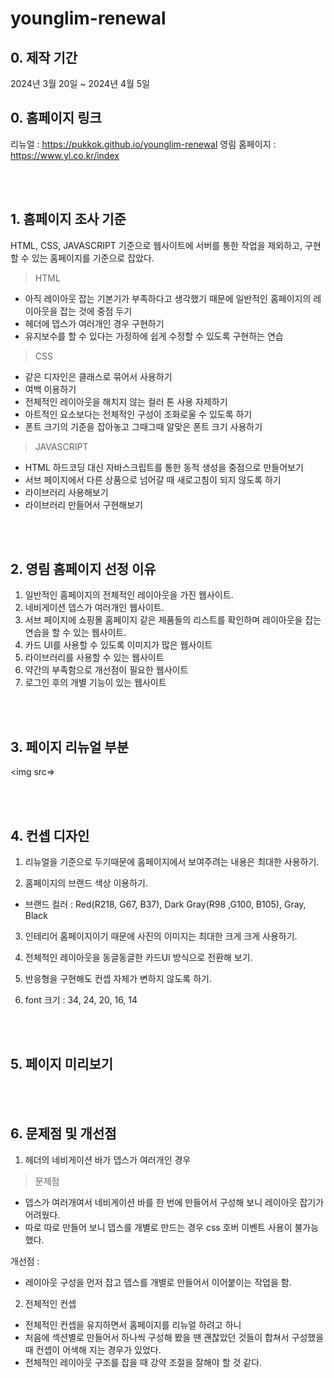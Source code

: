 # younglim-renewal

## 0. 제작 기간
2024년 3월 20일 ~ 2024년 4월 5일

## 0. 홈페이지 링크
리뉴얼 : https://pukkok.github.io/younglim-renewal
영림 홈페이지 : https://www.yl.co.kr/index

<br><br>
## 1. 홈페이지 조사 기준

HTML, CSS, JAVASCRIPT 기준으로 웹사이트에
서버를 통한 작업을 제외하고, 구현할 수 있는 홈페이지를 기준으로 잡았다.

<BlockQuote>HTML</BlockQuote>

 - 아직 레이아웃 잡는 기본기가 부족하다고 생각했기 때문에
   일반적인 홈페이지의 레이아웃을 잡는 것에 중점 두기
 - 헤더에 뎁스가 여러개인 경우 구현하기
 - 유지보수를 할 수 있다는 가정하에 쉽게 수정할 수 있도록 구현하는 연습

<BlockQuote>CSS</BlockQuote>

 - 같은 디자인은 클래스로 묶어서 사용하기
 - 여백 이용하기
 - 전체적인 레이아웃을 해치지 않는 컬러 톤 사용 자제하기
 - 아트적인 요소보다는 전체적인 구성이 조화로울 수 있도록 하기
 - 폰트 크기의 기준을 잡아놓고 그때그때 알맞은 폰트 크기 사용하기

<BlockQuote>JAVASCRIPT</BlockQuote>

 - HTML 하드코딩 대신 자바스크립트를 통한 동적 생성을 중점으로 만들어보기
 - 서브 페이지에서 다른 상품으로 넘어갈 때 새로고침이 되지 않도록 하기
 - 라이브러리 사용해보기
 - 라이브러리 만들어서 구현해보기

<br><br>
## 2. 영림 홈페이지 선정 이유

1. 일반적인 홈페이지의 전체적인 레이아웃을 가진 웹사이트.
2. 네비게이션 뎁스가 여러개인 웹사이트.
3. 서브 페이지에 쇼핑몰 홈페이지 같은 제품들의 리스트를 확인하며 레이아웃을 잡는 
   연습을 할 수 있는 웹사이트.
4. 카드 UI를 사용할 수 있도록 이미지가 많은 웹사이트
5. 라이브러리를 사용할 수 있는 웹사이트
6. 약간의 부족함으로 개선점이 필요한 웹사이트
7. 로그인 후의 개별 기능이 있는 웹사이트

<br><br>
## 3. 페이지 리뉴얼 부분
<img src=>


<br><br>
## 4. 컨셉 디자인

1. 리뉴얼을 기준으로 두기때문에 홈페이지에서 보여주려는 내용은 최대한 사용하기.

2. 홈페이지의 브랜드 색상 이용하기.
 - 브랜드 컬러 :
   Red(R218, G67, B37), Dark Gray(R98 ,G100, B105), Gray, Black

3. 인테리어 홈페이지이기 때문에 사진의 이미지는 최대한 크게 크게 사용하기.

4. 전체적인 레이아웃을 동글동글한 카드UI 방식으로 전환해 보기.

5. 반응형을 구현해도 컨셉 자체가 변하지 않도록 하기.

6. font 크기 : 34, 24, 20, 16, 14

<br><br>
## 5. 페이지 미리보기

<br><br>
## 6. 문제점 및 개선점

1. 헤더의 네비게이션 바가 뎁스가 여러개인 경우
<BlockQuote>문제점</BlockQuote>

- 뎁스가 여러개여서 네비게이션 바를 한 번에 만들어서 구성해 보니 레이아웃 잡기가 어려웠다.
- 따로 따로 만들어 보니 뎁스를 개별로 만드는 경우 css 호버 이벤트 사용이 불가능했다.

개선점 : 
- 레이아웃 구성을 먼저 잡고 뎁스를 개별로 만들어서 이어붙이는 작업을 함.

2. 전체적인 컨셉
- 전체적인 컨셉을 유지하면서 홈페이지를 리뉴얼 하려고 하니 
- 처음에 섹션별로 만들어서 하나씩 구성해 봤을 땐 괜찮았던 것들이 합쳐서 구성했을 때
컨셉이 어색해 지는 경우가 있었다.
- 전체적인 레이아웃 구조를 잡을 때 강약 조절을 잘해야 할 것 같다.
